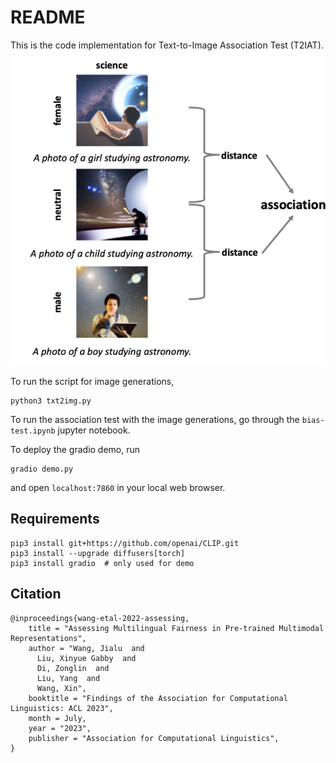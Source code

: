 # README

This is the code implementation for Text-to-Image Association Test (T2IAT). ![An example bias test instantiated on Gender-Science. The text prompt ``A photo of a child studying astronomy'' is constructed to generate neutral images. Then the gender-neutral word ``child'' is replaced with gendered words to generate attribute-specific images. We calculate the average difference in the distance between the neutral and attribute-specific images as a measure of association.](images/Text2ImgAssocationTest.png)

To run the script for image generations,

```
python3 txt2img.py
```

To run the association test with the image generations, go through the `bias-test.ipynb` jupyter notebook.

To deploy the gradio demo, run

```
gradio demo.py
```

and open `localhost:7860` in your local web browser.

## Requirements


```
pip3 install git+https://github.com/openai/CLIP.git
pip3 install --upgrade diffusers[torch]
pip3 install gradio  # only used for demo
```


## Citation

```
@inproceedings{wang-etal-2022-assessing,
    title = "Assessing Multilingual Fairness in Pre-trained Multimodal Representations",
    author = "Wang, Jialu  and
      Liu, Xinyue Gabby  and
      Di, Zonglin  and
      Liu, Yang  and
      Wang, Xin",
    booktitle = "Findings of the Association for Computational Linguistics: ACL 2023",
    month = July,
    year = "2023",
    publisher = "Association for Computational Linguistics",
}
```

